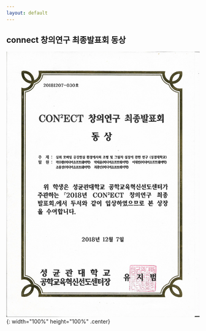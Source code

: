 ```yaml
---
layout: default
---
```


## connect 창의연구 최종발표회 동상

![connect 창의연구 최종발표회 동상](/post/img/connect창의연구최종발표회동상.png){: width="100%" height="100%" .center}